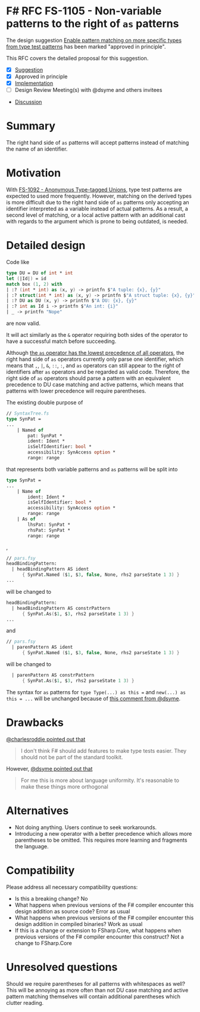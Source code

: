# F# RFC FS-1105 - Non-variable patterns to the right of `as` patterns

The design suggestion [Enable pattern matching on more specific types from type test patterns](https://github.com/fsharp/fslang-suggestions/issues/1025) has been marked "approved in principle".

This RFC covers the detailed proposal for this suggestion.

- [x] [Suggestion](https://github.com/fsharp/fslang-suggestions/issues/1025)
- [x] Approved in principle
- [x] [Implementation](https://github.com/dotnet/fsharp/pull/11674)
- [ ] Design Review Meeting(s) with @dsyme and others invitees
- [Discussion](https://github.com/fsharp/fslang-design/discussions/FILL-ME-IN)

# Summary

The right hand side of `as` patterns will accept patterns instead of matching the name of an identifier.

# Motivation

With [FS-1092 - Anonymous Type-tagged Unions](https://github.com/fsharp/fslang-design/discussions/519), type test patterns are expected to used more frequently. However, matching on the derived types is more difficult due to the right hand side of `as` patterns only accepting an identifier interpreted as a variable instead of actual patterns. As a result, a second level of matching, or a local active pattern with an additional cast with regards to the argument which is prone to being outdated, is needed.

# Detailed design

Code like
```fs
type DU = DU of int * int
let (|Id|) = id
match box (1, 2) with
| :? (int * int) as (x, y) -> printfn $"A tuple: {x}, {y}"
| :? struct(int * int) as (x, y) -> printfn $"A struct tuple: {x}, {y}"
| :? DU as DU (x, y) -> printfn $"A DU: {x}, {y}"
| :? int as Id i -> printfn $"An int: {i}"
| _ -> printfn "Nope"
```
are now valid.

It will act similarly as the `&` operator requiring both sides of the operator to have a successful match before succeeding.

Although [the `as` operator has the lowest precedence of all operators](https://docs.microsoft.com/en-us/dotnet/fsharp/language-reference/symbol-and-operator-reference/#operator-precedence), the right hand side of `as` operators currently only parse one identifier, which means that `,`, `|`, `&`, `::`, `:`, and `as` operators can still appear to the right of identifiers after `as` operators and be regarded as valid code. Therefore, the right side of `as` operators should parse a pattern with an equivalent precedence to DU case matching and active patterns, which means that patterns with lower precedence will require parentheses.

The existing double purpose of
```fs
// SyntaxTree.fs
type SynPat =
...
    | Named of
        pat: SynPat *
        ident: Ident *
        isSelfIdentifier: bool *
        accessibility: SynAccess option *
        range: range
```
that represents both variable patterns and `as` patterns will be split into
```fs
type SynPat =
...
    | Name of
        ident: Ident *
        isSelfIdentifier: bool *
        accessibility: SynAccess option *
        range: range
    | As of
        lhsPat: SynPat *
        rhsPat: SynPat *
        range: range
```
, 
```fs
// pars.fsy
headBindingPattern:
  | headBindingPattern AS ident 
      { SynPat.Named ($1, $3, false, None, rhs2 parseState 1 3) }
...
```
will be changed to
```fs
headBindingPattern:
  | headBindingPattern AS constrPattern 
      { SynPat.As($1, $3, rhs2 parseState 1 3) }
...
```
and
```fs
// pars.fsy
  | parenPattern AS ident 
      { SynPat.Named ($1, $3, false, None, rhs2 parseState 1 3) }
```
will be changed to
```fs
  | parenPattern AS constrPattern 
      { SynPat.As($1, $3, rhs2 parseState 1 3) }
```

The syntax for `as` patterns for `type Type(...) as this =` and `new(...) as this = ...` will be unchanged because of [this comment from @dsyme](https://github.com/fsharp/fslang-suggestions/issues/1015#issuecomment-852089676).

# Drawbacks

[@charlesroddie pointed out that](https://github.com/fsharp/fslang-suggestions/issues/1025#issuecomment-856287392)
> I don't think F# should add features to make type tests easier. They should not be part of the standard toolkit.

However, [@dsyme pointed out that](https://github.com/fsharp/fslang-suggestions/issues/1025#issuecomment-857005525)
> For me this is more about language uniformity. It's reasonable to make these things more orthogonal

# Alternatives

- Not doing anything. Users continue to seek workarounds.
- Introducing a new operator with a better precedence which allows more parentheses to be omitted. This requires more learning and fragments the language.

# Compatibility

Please address all necessary compatibility questions:

* Is this a breaking change? No
* What happens when previous versions of the F# compiler encounter this design addition as source code? Error as usual
* What happens when previous versions of the F# compiler encounter this design addition in compiled binaries? Work as usual
* If this is a change or extension to FSharp.Core, what happens when previous versions of the F# compiler encounter this construct? Not a change to FSharp.Core


# Unresolved questions

Should we require parentheses for all patterns with whitespaces as well? This will be annoying as more often than not DU case matching and active pattern matching themselves will contain additional parentheses which clutter reading.
